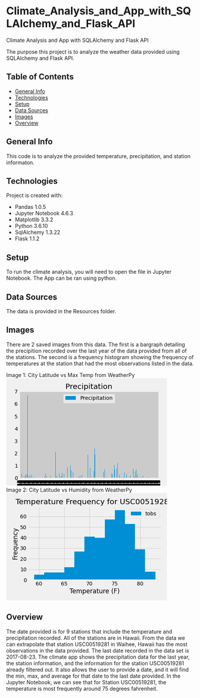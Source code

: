 # Climate_Analysis_and_App_with_SQLAlchemy_and_Flask_API
Climate Analysis and App with SQLAlchemy and Flask API

The purpose this project is to analyze the weather data provided using SQLAlchemy and Flask API. 

## Table of Contents 
* [General Info](#General-info)  
* [Technologies](#technologies)  
* [Setup](#setup)  
* [Data Sources](#data-sources)
* [Images](#images)  
* [Overview](#overview)  

## General Info
This code is to analyze the provided temperature, precipitation, and station informaton.

## Technologies
Project is created with:  
* Pandas 1.0.5  
* Jupyter Notebook 4.6.3  
* Matplotlib 3.3.2  
* Python 3.6.10
* SqlAlchemy 1.3.22
* Flask 1.1.2

## Setup
To run the climate analysis, you will need to open the file in Jupyter Notebook. The App can be ran using python. 

## Data Sources 
The data is provided in the Resources folder. 

## Images
There are 2 saved images from this data. The first is a bargraph detailing the precipition recorded over the last year of the data provided from all of the stations. The second is a frequency histogram showing the frequency of temperatures at the station that had the most observations listed in the data. 

Image 1:  City Latitude vs Max Temp from WeatherPy  
![image](Images/Precipitation.png)  
Image 2:  City Latitude vs Humidity from WeatherPy  
![image](Images/Top_Station_Freq.png)  

## Overview
The date provided is for 9 stations that include the temperature and precipitation recorded. All of the stations are in Hawaii. From the data we can extrapolate that station USC00519281 in Waihee, Hawaii has the most observations in the data provided. The last date recorded in the data set is 2017-08-23. The climate app shows the precipitation data for the last year, the station information, and the information for the station USC00519281 already filtered out. It also allows the user to provide a date, and it will find the min, max, and average for that date to the last date provided. In the Jupyter Notebook, we can see that for Station USC00519281, the temperature is most frequently around 75 degrees fahrenheit. 